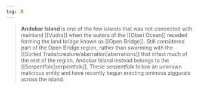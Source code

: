```yaml
---
tag: 🏝️
---
```

> **Andobar Island** is one of the few islands that was not connected with mainland [[Vudra]] when the waters of the [[Obari Ocean]] receded forming the land bridge known as [[Open Bridge]]. Still considered part of the Open Bridge region, rather than swarming with the [[Sorted Traits/creature/aberration|aberrations]] that infest much of the rest of the region, Andobar Island instead belongs to the [[Serpentfolk|serpentfolk]]. These serpentfolk follow an unknown malicious entity and have recently begun erecting ominous ziggurats across the island.








